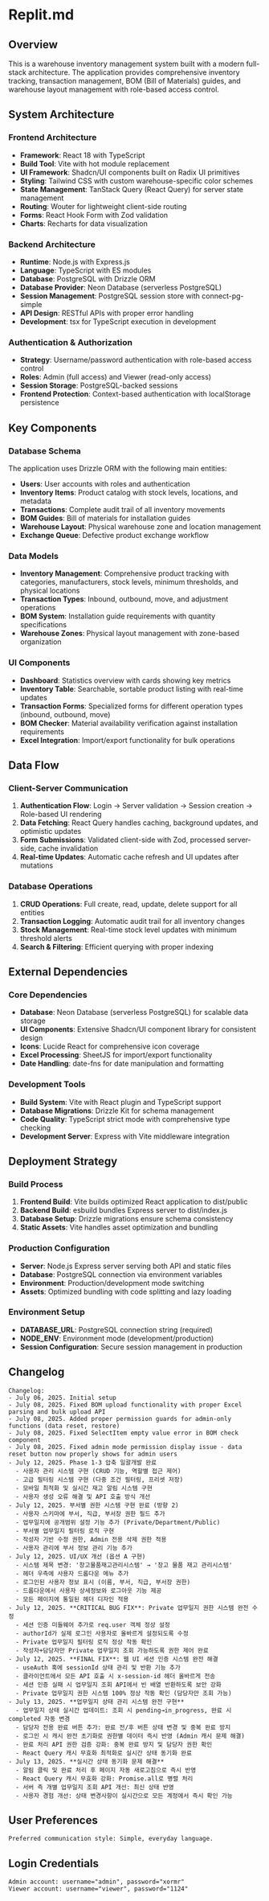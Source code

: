 # Replit.md

## Overview

This is a warehouse inventory management system built with a modern full-stack architecture. The application provides comprehensive inventory tracking, transaction management, BOM (Bill of Materials) guides, and warehouse layout management with role-based access control.

## System Architecture

### Frontend Architecture
- **Framework**: React 18 with TypeScript
- **Build Tool**: Vite with hot module replacement
- **UI Framework**: Shadcn/UI components built on Radix UI primitives
- **Styling**: Tailwind CSS with custom warehouse-specific color schemes
- **State Management**: TanStack Query (React Query) for server state management
- **Routing**: Wouter for lightweight client-side routing
- **Forms**: React Hook Form with Zod validation
- **Charts**: Recharts for data visualization

### Backend Architecture
- **Runtime**: Node.js with Express.js
- **Language**: TypeScript with ES modules
- **Database**: PostgreSQL with Drizzle ORM
- **Database Provider**: Neon Database (serverless PostgreSQL)
- **Session Management**: PostgreSQL session store with connect-pg-simple
- **API Design**: RESTful APIs with proper error handling
- **Development**: tsx for TypeScript execution in development

### Authentication & Authorization
- **Strategy**: Username/password authentication with role-based access control
- **Roles**: Admin (full access) and Viewer (read-only access)
- **Session Storage**: PostgreSQL-backed sessions
- **Frontend Protection**: Context-based authentication with localStorage persistence

## Key Components

### Database Schema
The application uses Drizzle ORM with the following main entities:
- **Users**: User accounts with roles and authentication
- **Inventory Items**: Product catalog with stock levels, locations, and metadata
- **Transactions**: Complete audit trail of all inventory movements
- **BOM Guides**: Bill of materials for installation guides
- **Warehouse Layout**: Physical warehouse zone and location management
- **Exchange Queue**: Defective product exchange workflow

### Data Models
- **Inventory Management**: Comprehensive product tracking with categories, manufacturers, stock levels, minimum thresholds, and physical locations
- **Transaction Types**: Inbound, outbound, move, and adjustment operations
- **BOM System**: Installation guide requirements with quantity specifications
- **Warehouse Zones**: Physical layout management with zone-based organization

### UI Components
- **Dashboard**: Statistics overview with cards showing key metrics
- **Inventory Table**: Searchable, sortable product listing with real-time updates
- **Transaction Forms**: Specialized forms for different operation types (inbound, outbound, move)
- **BOM Checker**: Material availability verification against installation requirements
- **Excel Integration**: Import/export functionality for bulk operations

## Data Flow

### Client-Server Communication
1. **Authentication Flow**: Login → Server validation → Session creation → Role-based UI rendering
2. **Data Fetching**: React Query handles caching, background updates, and optimistic updates
3. **Form Submissions**: Validated client-side with Zod, processed server-side, cache invalidation
4. **Real-time Updates**: Automatic cache refresh and UI updates after mutations

### Database Operations
1. **CRUD Operations**: Full create, read, update, delete support for all entities
2. **Transaction Logging**: Automatic audit trail for all inventory changes
3. **Stock Management**: Real-time stock level updates with minimum threshold alerts
4. **Search & Filtering**: Efficient querying with proper indexing

## External Dependencies

### Core Dependencies
- **Database**: Neon Database (serverless PostgreSQL) for scalable data storage
- **UI Components**: Extensive Shadcn/UI component library for consistent design
- **Icons**: Lucide React for comprehensive icon coverage
- **Excel Processing**: SheetJS for import/export functionality
- **Date Handling**: date-fns for date manipulation and formatting

### Development Tools
- **Build System**: Vite with React plugin and TypeScript support
- **Database Migrations**: Drizzle Kit for schema management
- **Code Quality**: TypeScript strict mode with comprehensive type checking
- **Development Server**: Express with Vite middleware integration

## Deployment Strategy

### Build Process
1. **Frontend Build**: Vite builds optimized React application to dist/public
2. **Backend Build**: esbuild bundles Express server to dist/index.js
3. **Database Setup**: Drizzle migrations ensure schema consistency
4. **Static Assets**: Vite handles asset optimization and bundling

### Production Configuration
- **Server**: Node.js Express server serving both API and static files
- **Database**: PostgreSQL connection via environment variables
- **Environment**: Production/development mode switching
- **Assets**: Optimized bundling with code splitting and lazy loading

### Environment Setup
- **DATABASE_URL**: PostgreSQL connection string (required)
- **NODE_ENV**: Environment mode (development/production)
- **Session Configuration**: Secure session management in production

## Changelog

```
Changelog:
- July 06, 2025. Initial setup
- July 08, 2025. Fixed BOM upload functionality with proper Excel parsing and bulk upload API
- July 08, 2025. Added proper permission guards for admin-only functions (data reset, restore)
- July 08, 2025. Fixed SelectItem empty value error in BOM check component
- July 08, 2025. Fixed admin mode permission display issue - data reset button now properly shows for admin users
- July 12, 2025. Phase 1-3 압축 일괄개발 완료
  - 사용자 관리 시스템 구현 (CRUD 기능, 역할별 접근 제어)
  - 고급 필터링 시스템 구현 (다중 조건 필터링, 프리셋 저장)
  - 모바일 최적화 및 실시간 재고 알림 시스템 구현
  - 사용자 생성 오류 해결 및 API 호출 방식 개선
- July 12, 2025. 부서별 권한 시스템 구현 완료 (방향 2)
  - 사용자 스키마에 부서, 직급, 부서장 권한 필드 추가
  - 업무일지에 공개범위 설정 기능 추가 (Private/Department/Public)
  - 부서별 업무일지 필터링 로직 구현
  - 작성자 기반 수정 권한, Admin 전용 삭제 권한 적용
  - 사용자 관리에 부서 정보 관리 기능 추가
- July 12, 2025. UI/UX 개선 (옵션 A 구현)
  - 시스템 제목 변경: '창고물품재고관리시스템' → '창고 물품 재고 관리시스템'
  - 헤더 우측에 사용자 드롭다운 메뉴 추가
  - 로그인된 사용자 정보 표시 (이름, 부서, 직급, 부서장 권한)
  - 드롭다운에서 사용자 상세정보와 로그아웃 기능 제공
  - 모든 페이지에 통일된 헤더 디자인 적용
- July 12, 2025. **CRITICAL BUG FIX**: Private 업무일지 권한 시스템 완전 수정
  - 세션 인증 미들웨어 추가로 req.user 객체 정상 설정
  - authorId가 실제 로그인 사용자로 올바르게 설정되도록 수정
  - Private 업무일지 필터링 로직 정상 작동 확인
  - 작성자+담당자만 Private 업무일지 조회 가능하도록 권한 제어 완료
- July 12, 2025. **FINAL FIX**: 웹 UI 세션 인증 시스템 완전 해결
  - useAuth 훅에 sessionId 상태 관리 및 반환 기능 추가
  - 클라이언트에서 모든 API 호출 시 x-session-id 헤더 올바르게 전송
  - 세션 인증 실패 시 업무일지 조회 API에서 빈 배열 반환하도록 보안 강화
  - Private 업무일지 권한 시스템 100% 정상 작동 확인 (담당자만 조회 가능)
- July 13, 2025. **업무일지 상태 관리 시스템 완전 구현**
  - 업무일지 상태 실시간 업데이트: 조회 시 pending→in_progress, 완료 시 completed 자동 변경
  - 담당자 전용 완료 버튼 추가: 완료 전/후 버튼 상태 변경 및 중복 완료 방지
  - 로그인 시 캐시 완전 초기화로 권한별 데이터 즉시 반영 (Admin 캐시 문제 해결)
  - 완료 처리 API 권한 검증 강화: 중복 완료 방지 및 담당자 권한 확인
  - React Query 캐시 무효화 최적화로 실시간 상태 동기화 완료
- July 13, 2025. **실시간 상태 동기화 문제 해결**
  - 알림 클릭 및 완료 처리 후 페이지 자동 새로고침으로 즉시 반영
  - React Query 캐시 무효화 강화: Promise.all로 병렬 처리
  - 서버 측 개별 업무일지 조회 API 개선: 최신 상태 반영
  - 사용자 경험 개선: 상태 변경사항이 실시간으로 모든 계정에서 즉시 확인 가능
```

## User Preferences

```
Preferred communication style: Simple, everyday language.
```

## Login Credentials

```
Admin account: username="admin", password="xormr"
Viewer account: username="viewer", password="1124"
```